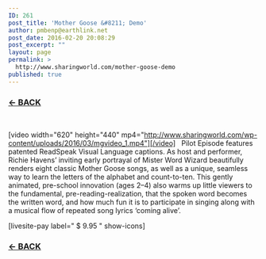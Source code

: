 ```yaml
---
ID: 261
post_title: 'Mother Goose &#8211; Demo'
author: pmbenp@earthlink.net
post_date: 2016-02-20 20:08:29
post_excerpt: ""
layout: page
permalink: >
  http://www.sharingworld.com/mother-goose-demo
published: true
---
```

<h3><a href="http://www.sharingworld.com/?page_id=6"><strong>← BACK</strong></a></h3>
&nbsp;

[video width="620" height="440" mp4="http://www.sharingworld.com/wp-content/uploads/2016/03/mgvideo_1.mp4"][/video]
&nbsp;
Pilot Episode features patented ReadSpeak Visual Language captions. As host and performer, Richie Havens’ inviting early portrayal of Mister Word Wizard beautifully renders eight classic Mother Goose songs, as well as a unique, seamless way to learn the letters of the alphabet and count-to-ten. This gently animated, pre-school innovation (ages 2–4) also warms up little viewers to the fundamental, pre-reading-realization, that the spoken word becomes the written word, and how much fun it is to participate in singing along with a musical flow of repeated song lyrics ‘coming alive’.
&nbsp;

[livesite-pay label=" $ 9.95 " show-icons]
<h3><a href="http://www.sharingworld.com/?page_id=6"><strong>← BACK</strong></a></h3>